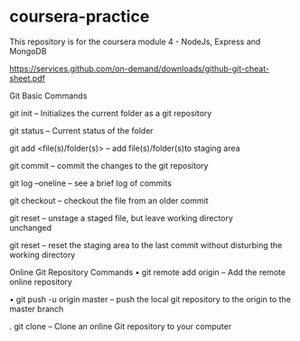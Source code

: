 # coursera-practice
This repository is for the coursera module 4 - NodeJs, Express and MongoDB

https://services.github.com/on-demand/downloads/github-git-cheat-sheet.pdf


Git Basic Commands

git init
– Initializes	the	current	folder	as	a	git repository

git status
– Current	status	of	the	folder

git add	<file(s)/folder(s)>
– add	file(s)/folder(s)to	staging	area

 git commit
– commit	the	changes	to	the	git repository

git log	–oneline
– see	a	brief	log	of	commits

 git checkout	<commit>	<file>
– checkout	the	file	from	an	older	commit

git reset	<file>
– unstage a	staged	file,	but	leave	working	directory	
unchanged

 git reset
– reset	the	staging	area	to	the	last	commit	without	
disturbing	the	working	directory


Online	Git Repository	Commands
• git remote	add	origin	<repository	URL>
– Add	the	remote	online	repository

• git push	-u	origin	master
– push	the	local	git repository	to	the	origin	to	the	
master	branch

. git clone	<repository	URL>
– Clone	an	online	Git repository	to	your	computer

